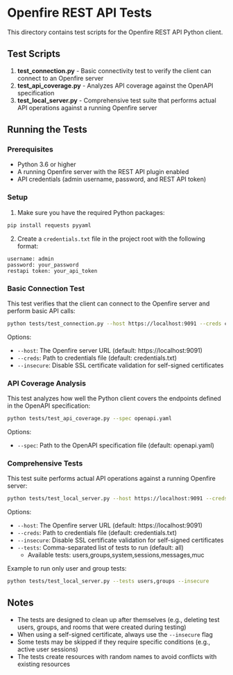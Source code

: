 # Openfire REST API Tests

This directory contains test scripts for the Openfire REST API Python client.

## Test Scripts

1. **test_connection.py** - Basic connectivity test to verify the client can connect to an Openfire server
2. **test_api_coverage.py** - Analyzes API coverage against the OpenAPI specification
3. **test_local_server.py** - Comprehensive test suite that performs actual API operations against a running Openfire server

## Running the Tests

### Prerequisites

- Python 3.6 or higher
- A running Openfire server with the REST API plugin enabled
- API credentials (admin username, password, and REST API token)

### Setup

1. Make sure you have the required Python packages:

```bash
pip install requests pyyaml
```

2. Create a `credentials.txt` file in the project root with the following format:

```
username: admin
password: your_password
restapi token: your_api_token
```

### Basic Connection Test

This test verifies that the client can connect to the Openfire server and perform basic API calls:

```bash
python tests/test_connection.py --host https://localhost:9091 --creds credentials.txt --insecure
```

Options:
- `--host`: The Openfire server URL (default: https://localhost:9091)
- `--creds`: Path to credentials file (default: credentials.txt)
- `--insecure`: Disable SSL certificate validation for self-signed certificates

### API Coverage Analysis

This test analyzes how well the Python client covers the endpoints defined in the OpenAPI specification:

```bash
python tests/test_api_coverage.py --spec openapi.yaml
```

Options:
- `--spec`: Path to the OpenAPI specification file (default: openapi.yaml)

### Comprehensive Tests

This test suite performs actual API operations against a running Openfire server:

```bash
python tests/test_local_server.py --host https://localhost:9091 --creds credentials.txt --insecure
```

Options:
- `--host`: The Openfire server URL (default: https://localhost:9091)
- `--creds`: Path to credentials file (default: credentials.txt)
- `--insecure`: Disable SSL certificate validation for self-signed certificates
- `--tests`: Comma-separated list of tests to run (default: all)
  - Available tests: users,groups,system,sessions,messages,muc

Example to run only user and group tests:

```bash
python tests/test_local_server.py --tests users,groups --insecure
```

## Notes

- The tests are designed to clean up after themselves (e.g., deleting test users, groups, and rooms that were created during testing)
- When using a self-signed certificate, always use the `--insecure` flag
- Some tests may be skipped if they require specific conditions (e.g., active user sessions)
- The tests create resources with random names to avoid conflicts with existing resources
